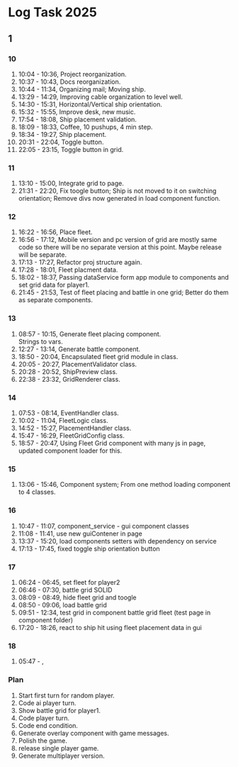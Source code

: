 # Log Task 2025

## 1

### 10

1. 10:04 - 10:36, Project reorganization.
2. 10:37 - 10:43, Docs reorganization.
3. 10:44 - 11:34, Organizing mail; Moving ship.
4. 13:29 - 14:29, Improving cable organization to level well.
5. 14:30 - 15:31, Horizontal/Vertical ship orientation.
6. 15:32 - 15:55, Improve desk, new music.
7. 17:54 - 18:08, Ship placement validation.
8. 18:09 - 18:33, Coffee, 10 pushups, 4 min step.
9. 18:34 - 19:27, Ship placement.
10. 20:31 - 22:04, Toggle button.
11. 22:05 - 23:15, Toggle button in grid.

### 11

1. 13:10 - 15:00, Integrate grid to page.
2. 21:31 - 22:20, Fix toogle button; Ship is not moved to it on switching orientation; Remove divs now generated in load component function.

### 12

1. 16:22 - 16:56, Place fleet.
2. 16:56 - 17:12, Mobile version and pc version of grid are mostly same code so there will be no separate version at this point. Maybe release will be separate.
3. 17:13 - 17:27, Refactor proj structure again.
4. 17:28 - 18:01, Fleet placment data.
5. 18:02 - 18:37, Passing dataService form app module to components and set grid data for player1.
6. 21:45 - 21:53, Test of fleet placing and battle in one grid; Better do them as separate components.

### 13

1. 08:57 - 10:15, Generate fleet placing component.  
   Strings to vars.
2. 12:27 - 13:14, Generate battle component.
3. 18:50 - 20:04, Encapsulated fleet grid module in class.
4. 20:05 - 20:27, PlacementValidator class.
5. 20:28 - 20:52, ShipPreview class.
6. 22:38 - 23:32, GridRenderer class.

### 14

1. 07:53 - 08:14, EventHandler class.
2. 10:02 - 11:04, FleetLogic class.
3. 14:52 - 15:27, PlacementHandler class.
4. 15:47 - 16:29, FleetGridConfig class.
5. 18:57 - 20:47, Using Fleet Grid component with many js in page, updated component loader for this.

### 15

1. 13:06 - 15:46, Component system; From one method loading component to 4 classes.

### 16

1. 10:47 - 11:07, component_service - gui component classes
2. 11:08 - 11:41, use new guiContener in page
3. 13:37 - 15:20, load components setters with dependency on service
4. 17:13 - 17:45, fixed toggle ship orientation button

### 17

1. 06:24 - 06:45, set fleet for player2
2. 06:46 - 07:30, battle grid SOLID 
3. 08:09 - 08:49, hide fleet grid and toogle
4. 08:50 - 09:06, load battle grid
5. 09:51 - 12:34, test grid in component battle grid fleet (test page in component folder)
6. 17:20 - 18:26, react to ship hit using fleet placement data in gui

### 18

1. 05:47 - , 

### Plan

1. Start first turn for random player.
2. Code ai player turn.
3. Show battle grid for player1.
4. Code player turn.
5. Code end condition.
6. Generate overlay component with game messages.
7. Polish the game.
8. release single player game.
9. Generate multiplayer version.
